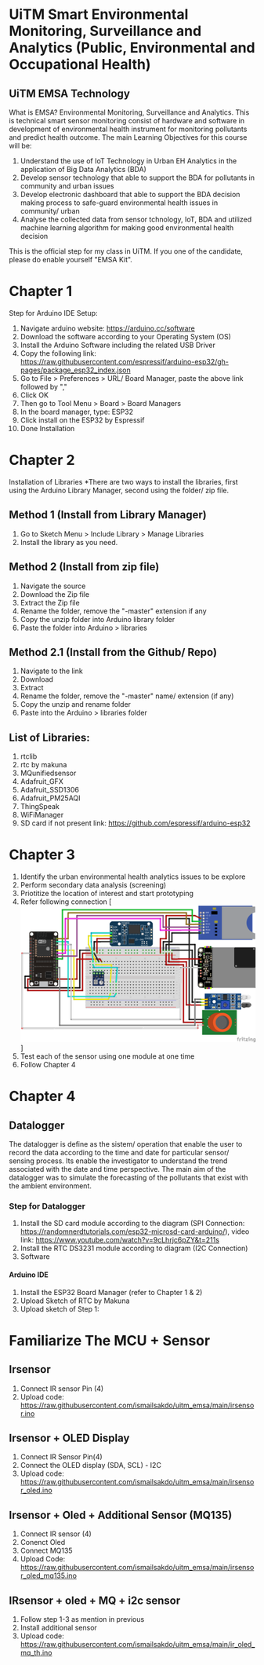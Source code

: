 # UiTM Smart Environmental Monitoring, Surveillance and Analytics (Public, Environmental and Occupational Health)

## UiTM EMSA Technology
What is EMSA? Environmental Monitoring, Surveillance and Analytics. This is technical smart sensor monitoring consist of hardware and software in development of environmental health instrument for monitoring pollutants and predict health outcome. The main Learning Objectives for this course will be:
1) Understand the use of IoT Technology in Urban EH Analytics in the application of Big Data Analytics (BDA)
2) Develop sensor technology that able to support the BDA for pollutants in community and urban issues
3) Develop electronic dashboard that able to support the BDA decision making process to safe-guard environmental health issues in community/ urban
4) Analyse the collected data from sensor tchnology, IoT, BDA and utilized machine learning algorithm for making good environmental health decision

This is the official step for my class in UiTM. If you one of the candidate, please do enable yourself "EMSA Kit". 

# Chapter 1
Step for Arduino IDE Setup:
1) Navigate arduino website: https://arduino.cc/software
2) Download the software according to your Operating System (OS)
3) Install the Arduino Software including the related USB Driver
4) Copy the following link: https://raw.githubusercontent.com/espressif/arduino-esp32/gh-pages/package_esp32_index.json
5) Go to File > Preferences > URL/ Board Manager, paste the above link followed by ","
6) Click OK
7) Then go to Tool Menu > Board > Board Managers
8) In the board manager, type: ESP32
9) Click install on the ESP32 by Espressif
10) Done Installation

# Chapter 2
Installation of Libraries
*There are two ways to install the libraries, first using the Arduino Library Manager, second using the folder/ zip file.

## Method 1 (Install from Library Manager)
1) Go to Sketch Menu > Include Library > Manage Libraries
2) Install the library as you need. 

## Method 2 (Install from zip file)
1) Navigate the source
2) Download the Zip file
3) Extract the Zip file
4) Rename the folder, remove the "-master" extension if any
5) Copy the unzip folder into Arduino library folder
6) Paste the folder into Arduino > libraries

## Method 2.1 (Install from the Github/ Repo)
1) Navigate to the link
2) Download
3) Extract
4) Rename the folder, remove the "-master" name/ extension (if any)
5) Copy the unzip and rename folder
6) Paste into the Arduino > libraries folder

## List of Libraries:
1) rtclib
2) rtc by makuna
3) MQunifiedsensor
4) Adafruit_GFX
5) Adafruit_SSD1306
6) Adafruit_PM25AQI
7) ThingSpeak
8) WiFiManager
9) SD card if not present link: https://github.com/espressif/arduino-esp32

# Chapter 3
1) Identify the urban environmental health analytics issues to be explore
2) Perform secondary data analysis (screening)
3) Priotitize the location of interest and start prototyping
4) Refer following connection [<img src="https://github.com/ismailsakdo/uitm_emsa/blob/main/Connection_bb.png" width="500px">]
5) Test each of the sensor using one module at one time
6) Follow Chapter 4

# Chapter 4
## Datalogger
The datalogger is define as the sistem/ operation that enable the user to record the data according to the time and date for particular sensor/ sensing process. Its enable the investigator to understand the trend associated with the date and time perspective. The main aim of the datalogger was to simulate the forecasting of the pollutants that exist with the ambient environment.

### Step for Datalogger
1) Install the SD card module according to the diagram (SPI Connection: https://randomnerdtutorials.com/esp32-microsd-card-arduino/), video link: https://www.youtube.com/watch?v=9cLhrjc6pZY&t=211s
2) Install the RTC DS3231 module according to diagram (I2C Connection)
3) Software

#### Arduino IDE
1) Install the ESP32 Board Manager (refer to Chapter 1 & 2)
2) Upload Sketch of RTC by Makuna
3) Upload sketch of Step 1: 

# Familiarize The MCU + Sensor
## Irsensor
1) Connect IR sensor Pin (4)
2) Upload code: https://raw.githubusercontent.com/ismailsakdo/uitm_emsa/main/irsensor.ino

## Irsensor + OLED Display
1) Connect IR Sensor Pin(4)
2) Connect the OLED display (SDA, SCL) - I2C
3) Upload code: https://raw.githubusercontent.com/ismailsakdo/uitm_emsa/main/irsensor_oled.ino

## Irsensor + Oled + Additional Sensor (MQ135)
1) Connect IR sensor (4)
2) Conenct Oled
3) Connect MQ135
4) Upload Code: https://raw.githubusercontent.com/ismailsakdo/uitm_emsa/main/irsensor_oled_mq135.ino

## IRsensor + oled + MQ + i2c sensor
1) Follow step 1-3 as mention in previous
2) Install additional sensor
3) Upload code: https://raw.githubusercontent.com/ismailsakdo/uitm_emsa/main/ir_oled_mq_th.ino
